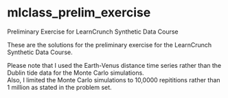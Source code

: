 # mlclass_prelim_exercise
Preliminary Exercise for LearnCrunch Synthetic Data Course

These are the solutions for the preliminary exercise for the LearnCrunch Synthetic Data Course.

Please note that I used the Earth-Venus distance time series rather than the Dublin tide data for the Monte Carlo simulations.  
Also, I limited the Monte Carlo simulations to 10,0000 repititions rather than 1 million as stated in the problem set.
